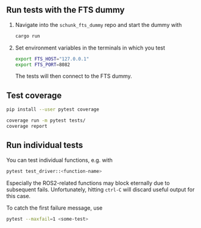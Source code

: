 
## Run tests with the FTS dummy
1. Navigate into the `schunk_fts_dummy` repo and start the dummy with
    ```bash
    cargo run
    ```

2. Set environment variables in the terminals in which you test
    ```bash
    export FTS_HOST="127.0.0.1"
    export FTS_PORT=8082
    ```
    The tests will then connect to the FTS dummy.

## Test coverage
```bash
pip install --user pytest coverage
```

```bash
coverage run -m pytest tests/
coverage report
```

## Run individual tests
You can test individual functions, e.g. with
```bash
pytest test_driver::<function-name>
```

Especially the ROS2-related functions may block eternally due to subsequent fails.
Unfortunately, hitting `ctrl-C` will discard useful output for this case.

To catch the first failure message, use
```bash
pytest --maxfail=1 <some-test>
```
